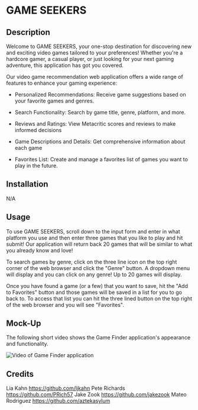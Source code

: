 # GAME SEEKERS

## Description

Welcome to GAME SEEKERS, your one-stop destination for discovering new and exciting video games tailored to your preferences! Whether you're a hardcore gamer, a casual player, or just looking for your next gaming adventure, this application has got you covered.

Our video game recommendation web application offers a wide range of features to enhance your gaming experience:

- Personalized Recommendations: Receive game suggestions based on your favorite games and genres.

- Search Functionality: Search by game title, genre, platform, and more.

- Reviews and Ratings: View Metacritic scores and reviews to make informed decisions

- Game Descriptions and Details: Get comprehensive information about each game

- Favorites List: Create and manage a favorites list of games you want to play in the future.

## Installation

N/A

## Usage

To use GAME SEEKERS, scroll down to the input form and enter in what platform you use and then enter three games that you like to play and hit submit! Our application will return back 20 games that will be similar to what you already know and love!

To search games by genre, click on the three line icon on the top right corner of the web browser and click the "Genre" button. A dropdown menu will display and you can click on any genre! Up to 20 games will display.

Once you have found a game (or a few) that you want to save, hit the "Add to Favorites" button and those games will be saved in a list for you to go back to. To access that list you can hit the three lined button on the top right of the web browser and you will see "Favorites".

## Mock-Up

The following short video shows the Game Finder application's appearance and functionality.

![Video of Game Finder application](./assets/images/gameSeekers.gif)

## Credits

Lia Kahn
https://github.com/ljkahn
Pete Richards
https://github.com/PRich57
Jake Zook
https://github.com/jakezook
Mateo Rodriguez
https://github.com/aztekasylum

